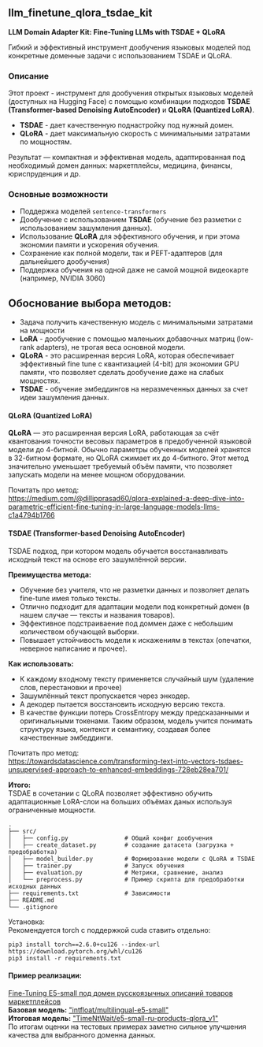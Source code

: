 ## llm_finetune_qlora_tsdae_kit
**LLM Domain Adapter Kit: Fine-Tuning LLMs with TSDAE + QLoRA**

Гибкий и эффективный инструмент дообучения языковых моделей под конкретные доменные задачи с использованием TSDAE и QLoRA.

### Описание
Этот проект - инструмент для дообучения открытых языковых моделей (доступных на Hugging Face) с помощью комбинации подходов **TSDAE (Transformer-based Denoising AutoEncoder)** и **QLoRA (Quantized LoRA)**.  
- **TSDAE** - дает качественную поднастройку под нужный домен.  
- **QLoRA** - дает максимальную скорость с минимальными затратами по мощностям.   

Результат — компактная и эффективная модель, адаптированная под необходимый домен данных: маркетплейсы, медицина, финансы, юриспруденция и др.

### Основные возможности
- Поддержка моделей `sentence-transformers`
- Дообучение с использованием **TSDAE** (обучение без разметки с использованием зашумления данных).
- Использование **QLoRA** для эффективного обучения, и при этома экономии памяти и ускорения обучения.
- Сохранение как полной модели, так и PEFT-адаптеров (для дальнейшего дообучения)
- Поддержка обучения на одной даже не самой мощной видеокарте (например, NVIDIA 3060)

## Обоснование выбора методов:
- Задача получить качественную модель с минимальными затратами на мощности
- **LoRA** - дообучение с помощью маленьких добавочных матриц (low-rank adapters), не трогая веса основной модели.
- **QLoRA** - это расширенная версия LoRA, которая обеспечивает эффективный fine tune с квантизацией (4-bit) для экономии GPU памяти, что позволяет сделать дообучение даже на слабых мощностях.
- **TSDAE** - обучение эмбеддингов на неразмеченных данных за счет идеи зашумления данных.

#### QLoRA (Quantized LoRA) 
**QLoRA** — это расширенная версия LoRA, работающая за счёт квантования точности весовых параметров в предобученной языковой модели до 4-битной. Обычно параметры обученных моделей хранятся в 32-битном формате, но QLoRA сжимает их до 4-битного. Этот метод значительно уменьшает требуемый объём памяти, что позволяет запускать модели на менее мощном оборудовании.  

Почитать про метод:   
https://medium.com/@dillipprasad60/qlora-explained-a-deep-dive-into-parametric-efficient-fine-tuning-in-large-language-models-llms-c1a4794b1766

#### TSDAE (Transformer-based Denoising AutoEncoder)
TSDAE подход, при котором модель обучается восстанавливать исходный текст на основе его зашумлённой версии.

**Преимущества метода:**  
- Обучение без учителя, что не разметки данных и позволяет делать fine-tune имея только тексты. 
- Отлично подходит для адаптации модели под конкретный домен (в нашем случае — тексты и названия товаров).
- Эффективное подстраиваение под доммен даже с небольшим количеством обучающей выборки. 
- Повышает устойчивость модели к искажениям в текстах (опечатки, неверное написание и прочее).

**Как использовать:**  
- К каждому входному тексту применяется случайный шум (удаление слов, перестановки и прочее)
- Зашумлённый текст пропускается через энкодер.
- А декодер пытается восстановить исходную версию текста.
- В качестве функции потерь CrossEntropy между предсказанными и оригинальными токенами.
Таким образом, модель учится понимать структуру языка, контекст и семантику, создавая более качественные эмбеддинги.  

Почитать про метод:  
https://towardsdatascience.com/transforming-text-into-vectors-tsdaes-unsupervised-approach-to-enhanced-embeddings-728eb28ea701/


**Итого:**   
TSDAE в сочетании с QLoRA позволяет эффективно обучить адаптационные LoRA-слои на больших объёмах даных используя ограниченные мощности.


```plaintext
.
├── src/
│   ├── config.py                # Общий конфиг дообучения
│   ├── create_dataset.py        # создание датасета (загрузка + предобработка)
│   ├── model_builder.py         # Формирование модели с QLoRA и TSDAE
│   ├── trainer.py               # Запуск обучения
│   ├── evaluation.py            # Метрики, сравнение, анализ
│   └── preprocess.py            # Пример скрипта для предобработки исходных данных     
├── requirements.txt             # Зависимости
├── README.md
└── .gitignore
```

Установка:  
Рекомендуется torch с поддержкой cuda ставить отдельно:  
```
pip3 install torch==2.6.0+cu126 --index-url https://download.pytorch.org/whl/cu126
pip3 install -r requirements.txt
```


#### Пример реализации:  
[Fine-Tuning E5-small под домен русскоязычных описаний товаров маркетплейсов](README_e5_fine_tune-ru-products.md)    
**Базовая модель:** ["intfloat/multilingual-e5-small"](https://huggingface.co/intfloat/multilingual-e5-small)          
**Итоговая модель:** ["TimeNtWait/e5-small-ru-products-qlora_v1"](https://huggingface.co/TimeNtWait/e5-small-ru-products-qlora_v1)      
По итогам оценки на тестовых примерах заметно сильное улучшения качества для выбранного доменна данных. 

